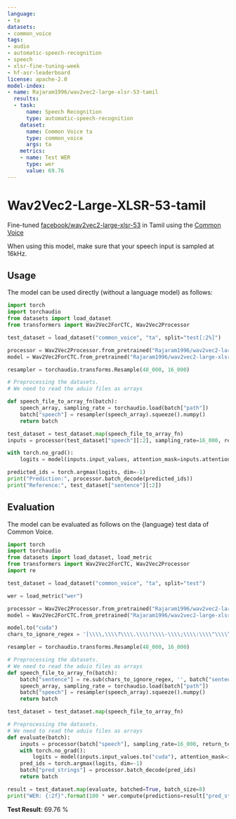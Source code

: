 ```yaml
---
language:
- ta
datasets:
- common_voice
tags:
- audio
- automatic-speech-recognition
- speech
- xlsr-fine-tuning-week
- hf-asr-leaderboard
license: apache-2.0
model-index:
- name: Rajaram1996/wav2vec2-large-xlsr-53-tamil
  results:
  - task:
      name: Speech Recognition
      type: automatic-speech-recognition
    dataset:
      name: Common Voice ta
      type: common_voice
      args: ta
    metrics:
    - name: Test WER
      type: wer
      value: 69.76
---
```


# Wav2Vec2-Large-XLSR-53-tamil

Fine-tuned [facebook/wav2vec2-large-xlsr-53](https://huggingface.co/facebook/wav2vec2-large-xlsr-53) in Tamil using the [Common Voice](https://huggingface.co/datasets/common_voice)

When using this model, make sure that your speech input is sampled at 16kHz.

## Usage
The model can be used directly (without a language model) as follows:

```python
import torch
import torchaudio
from datasets import load_dataset
from transformers import Wav2Vec2ForCTC, Wav2Vec2Processor

test_dataset = load_dataset("common_voice", "ta", split="test[:2%]")

processor = Wav2Vec2Processor.from_pretrained("Rajaram1996/wav2vec2-large-xlsr-53-tamil")
model = Wav2Vec2ForCTC.from_pretrained("Rajaram1996/wav2vec2-large-xlsr-53-tamil")

resampler = torchaudio.transforms.Resample(48_000, 16_000)

# Preprocessing the datasets.
# We need to read the aduio files as arrays

def speech_file_to_array_fn(batch):
    speech_array, sampling_rate = torchaudio.load(batch["path"])
    batch["speech"] = resampler(speech_array).squeeze().numpy()
    return batch

test_dataset = test_dataset.map(speech_file_to_array_fn)
inputs = processor(test_dataset["speech"][:2], sampling_rate=16_000, return_tensors="pt", padding=True)

with torch.no_grad():
    logits = model(inputs.input_values, attention_mask=inputs.attention_mask).logits

predicted_ids = torch.argmax(logits, dim=-1)
print("Prediction:", processor.batch_decode(predicted_ids))
print("Reference:", test_dataset["sentence"][:2])
```

## Evaluation

The model can be evaluated as follows on the {language} test data of Common Voice.

```python
import torch
import torchaudio
from datasets import load_dataset, load_metric
from transformers import Wav2Vec2ForCTC, Wav2Vec2Processor
import re

test_dataset = load_dataset("common_voice", "ta", split="test")

wer = load_metric("wer")

processor = Wav2Vec2Processor.from_pretrained("Rajaram1996/wav2vec2-large-xlsr-53-tamil")
model = Wav2Vec2ForCTC.from_pretrained("Rajaram1996/wav2vec2-large-xlsr-53-tamil")

model.to("cuda")
chars_to_ignore_regex = '[\\\\,\\\\?\\\\.\\\\!\\\\-\\\\;\\\\:\\\\"\\\\“]'

resampler = torchaudio.transforms.Resample(48_000, 16_000)

# Preprocessing the datasets.
# We need to read the aduio files as arrays
def speech_file_to_array_fn(batch):
    batch["sentence"] = re.sub(chars_to_ignore_regex, '', batch["sentence"]).lower()
    speech_array, sampling_rate = torchaudio.load(batch["path"])
    batch["speech"] = resampler(speech_array).squeeze().numpy()
    return batch

test_dataset = test_dataset.map(speech_file_to_array_fn)

# Preprocessing the datasets.
# We need to read the aduio files as arrays
def evaluate(batch):
    inputs = processor(batch["speech"], sampling_rate=16_000, return_tensors="pt", padding=True)
    with torch.no_grad():
        logits = model(inputs.input_values.to("cuda"), attention_mask=inputs.attention_mask.to("cuda")).logits
    pred_ids = torch.argmax(logits, dim=-1)
    batch["pred_strings"] = processor.batch_decode(pred_ids)
    return batch

result = test_dataset.map(evaluate, batched=True, batch_size=8)
print("WER: {:2f}".format(100 * wer.compute(predictions=result["pred_strings"], references=result["sentence"])))
```

**Test Result**: 69.76 %